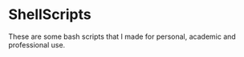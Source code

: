 # ShellScripts

These are some bash scripts that I made for personal, academic and professional use.
